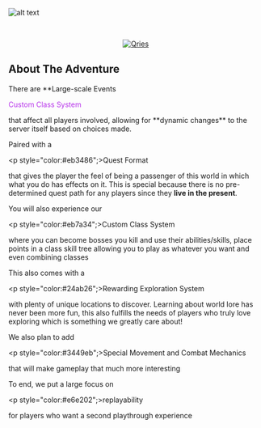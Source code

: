 ![alt text](https://cdn.discordapp.com/attachments/624405523948765184/929258052778086420/highlandslogo2.png)
<!DOCTYPE html>
<html>
   <head>
   </head>
   <body>
      <br>
      <a href="https://discord.gg/WygcPk4">
      <p align="center">
         <img alt="Qries" src="https://img.shields.io/badge/Discord-Join%20Us!-5865F2?style=for-the-badge"
         style="max-width: 100%;">
      </p>
      </a>
   </body>
</html>

<h2 align="left">
   About The Adventure
</h2>
<p align="left">
   There are **Large-scale Events</p> <p style="color:#b734eb";>Custom Class System</p> <p align="left">that affect all players involved, allowing for **dynamic changes** to the server itself based on choices made.
   
   Paired with a</p> <p style="color:#eb3486";>Quest Format</p> <p align="left">that gives the player the feel of being a passenger of this world in which what you do has effects on it. This is special because there is no pre-determined quest path for any players since they **live in the present**.
   
   You will also experience our</p> <p style="color:#eb7a34";>Custom Class System</p> <p align="left">where you can become bosses you kill and use their abilities/skills, place points in a class skill tree allowing you to play as whatever you want and even combining classes
   
   This also comes with a</p> <p style="color:#24ab26";>Rewarding Exploration System</p> <p align="left">with plenty of unique locations to discover.  Learning about world lore has never been more fun, this also fulfills the needs of players who truly love exploring which is something we greatly care about!
   
   We also plan to add</p> <p style="color:#3449eb";>Special Movement and Combat Mechanics</p> <p align="left">that will make gameplay that much more interesting
   
   To end, we put a large focus on</p> <p style="color:#e6e202";>replayability</p> <p align="left">for players who want a second playthrough experience
</p>

